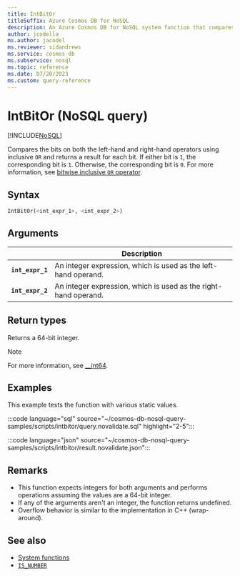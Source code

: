 ```yaml
---
title: IntBitOr
titleSuffix: Azure Cosmos DB for NoSQL
description: An Azure Cosmos DB for NoSQL system function that compares bits of each operand using an inclusive OR operator.
author: jcodella
ms.author: jacodel
ms.reviewer: sidandrews
ms.service: cosmos-db
ms.subservice: nosql
ms.topic: reference
ms.date: 07/20/2023
ms.custom: query-reference
---
```


# IntBitOr (NoSQL query)

[!INCLUDE[NoSQL](../../includes/appliesto-nosql.md)]

Compares the bits on both the left-hand and right-hand operators using inclusive `OR` and returns a result for each bit. If either bit is `1`, the corresponding bit is `1`. Otherwise, the corresponding bit is `0`. For more information, see [bitwise inclusive `OR` operator](/cpp/cpp/bitwise-inclusive-or-operator-pipe).

## Syntax

```sql
IntBitOr(<int_expr_1>, <int_expr_2>)
```

## Arguments

| | Description |
| --- | --- |
| **`int_expr_1`** | An integer expression, which is used as the left-hand operand. |
| **`int_expr_2`** | An integer expression, which is used as the right-hand operand. |

## Return types

Returns a 64-bit integer.

> [!NOTE]
> For more information, see [__int64](/cpp/cpp/int8-int16-int32-int64).

## Examples

This example tests the function with various static values.

:::code language="sql" source="~/cosmos-db-nosql-query-samples/scripts/intbitor/query.novalidate.sql" highlight="2-5":::

:::code language="json" source="~/cosmos-db-nosql-query-samples/scripts/intbitor/result.novalidate.json":::

## Remarks

- This function expects integers for both arguments and performs operations assuming the values are a 64-bit integer.
- If any of the arguments aren't an integer, the function returns undefined.
- Overflow behavior is similar to the implementation in C++ (wrap-around).

## See also

- [System functions](system-functions.yml)
- [`IS_NUMBER`](is-number.md)
